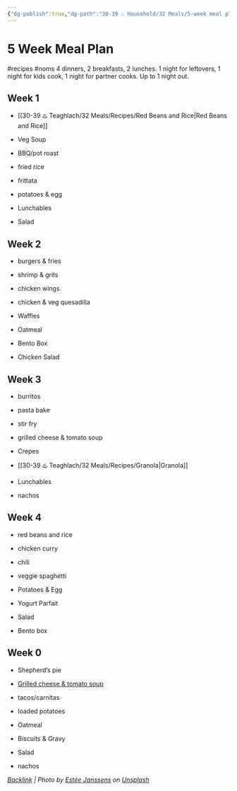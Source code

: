 ```yaml
---
{"dg-publish":true,"dg-path":"30-39 ♨️ Household/32 Meals/5-week meal plan.md","dg-permalink":"5-week-meal-plan","permalink":"/5-week-meal-plan/","noteIcon":"","created":"2023-08-28T12:21:12"}
---
```




# 5 Week Meal Plan
#recipes #noms
4 dinners, 2 breakfasts, 2 lunches. 1 night for leftovers, 1 night for kids cook, 1 night for partner cooks. Up to 1 night out.

## Week 1 
- [[30-39 ♨️ Teaghlach/32 Meals/Recipes/Red Beans and Rice\|Red Beans and Rice]]
- Veg Soup
- BBQ/pot roast
- fried rice

- frittata
- potatoes & egg

- Lunchables
- Salad

## Week 2
- burgers & fries
- shrimp & grits
- chicken wings
- chicken & veg quesadilla   

- Waffles 
- Oatmeal

- Bento Box
- Chicken Salad

## Week 3
- burritos
- pasta bake
- stir fry
- grilled cheese & tomato soup

- Crepes
- [[30-39 ♨️ Teaghlach/32 Meals/Recipes/Granola\|Granola]]

- Lunchables
- nachos
## Week 4
- red beans and rice
- chicken curry
- chili
- veggie spaghetti

- Potatoes & Egg
- Yogurt Parfait

- Salad
- Bento box
  
## Week 0
- Shepherd’s pie
- [Grilled cheese & tomato soup](https://www.inspiredtaste.net/27956/easy-tomato-soup-recipe/)
- tacos/carnitas
- loaded potatoes

- Oatmeal
- Biscuits & Gravy

- Salad
- nachos
  

*[Backlink](https://unsplash.com/photos/zni0zgb3bkQ) | Photo by [Estée Janssens](https://unsplash.com/@esteejanssens?utm_source=Obsidian%20Image%20Inserter%20Plugin&utm_medium=referral) on [Unsplash](https://unsplash.com/?utm_source=Obsidian%20Image%20Inserter%20Plugin&utm_medium=referral)*
